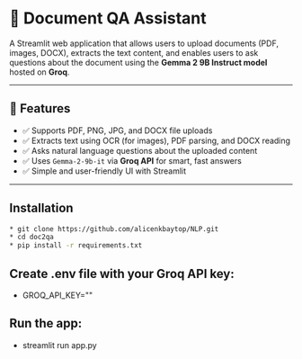 # 📄 Document QA Assistant

A Streamlit web application that allows users to upload documents (PDF, images, DOCX), extracts the text content, and enables users to ask questions about the document using the **Gemma 2 9B Instruct model** hosted on **Groq**.

---

## 🚀 Features

- ✅ Supports PDF, PNG, JPG, and DOCX file uploads
- ✅ Extracts text using OCR (for images), PDF parsing, and DOCX reading
- ✅ Asks natural language questions about the uploaded content
- ✅ Uses `Gemma-2-9b-it` via **Groq API** for smart, fast answers
- ✅ Simple and user-friendly UI with Streamlit

---
## Installation

```bash
* git clone https://github.com/alicenkbaytop/NLP.git
* cd doc2qa
* pip install -r requirements.txt
```

## Create .env file with your Groq API key:

* GROQ_API_KEY=""

## Run the app:

* streamlit run app.py
